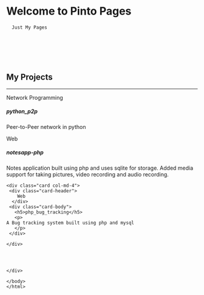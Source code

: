 <html>
  <head>
    <!-- CSS only -->
<link href="https://cdn.jsdelivr.net/npm/bootstrap@5.2.1/dist/css/bootstrap.min.css" rel="stylesheet" integrity="sha384-iYQeCzEYFbKjA/T2uDLTpkwGzCiq6soy8tYaI1GyVh/UjpbCx/TYkiZhlZB6+fzT" crossorigin="anonymous">

  </head>
  <body>
  <div class="container">
    <h1>Welcome to Pinto Pages</h1>

      Just My Pages
  <Br> <Br> <Br> <Br>
  
  <h2>My Projects</h2>
  <hr>
 <div class="row">
   
   
   <div class="card col-md-4">
     <div class="card-header">
       Network Programming
     </div>
     <div class="card-body">
       <h5>python_p2p</h5>
       <p>
         Peer-to-Peer network in python
       </p>
     </div>
   </div>
   
   
   <div class="card col-md-4">
     <div class="card-header">
        Web
     </div>
     <div class="card-body">
       <h5>notesapp-php</h5>
       <p>
Notes application built using php and uses sqlite for storage. Added media support for taking pictures, video recording and audio recording.       </p>
     </div>
   </div>
   
    <div class="card col-md-4">
     <div class="card-header">
        Web     
      </div>
     <div class="card-body">
       <h5>php_bug_tracking</h5>
       <p>
    A Bug tracking system built using php and mysql
       </p>
     </div>
   </div>
   
   
    
    </div>
    
   
    
  
    </div>
    
<!-- JavaScript Bundle with Popper -->
<script src="https://cdn.jsdelivr.net/npm/bootstrap@5.2.1/dist/js/bootstrap.bundle.min.js" integrity="sha384-u1OknCvxWvY5kfmNBILK2hRnQC3Pr17a+RTT6rIHI7NnikvbZlHgTPOOmMi466C8" crossorigin="anonymous"></script>

    </body>
    </html>
    
